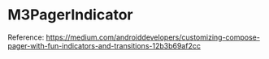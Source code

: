 # M3PagerIndicator

Reference: https://medium.com/androiddevelopers/customizing-compose-pager-with-fun-indicators-and-transitions-12b3b69af2cc
